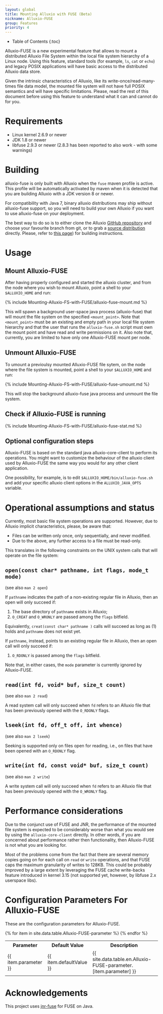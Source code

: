 ```yaml
---
layout: global
title: Mounting Alluxio with FUSE (Beta)
nickname: Alluxio-FUSE
group: Features
priority: 4
---
```


* Table of Contents
{:toc}

Alluxio-FUSE is a new experimental feature that allows to mount a distributed Alluxio File System
within the local file system hierarchy of a Linux node. Using this feature, standard tools
(for example, `ls`, `cat` or `echo`) and legacy POSIX applications will have basic access to
the distributed Alluxio data store.

Given the intrinsic characteristics of Alluxio, like its write-once/read-many-times file
data model, the mounted file system will not have full POSIX semantics and will have specific
limitations.  Please, read the rest of this document before using this feature to understand
what it can and cannot do for you.

# Requirements

* Linux kernel 2.6.9 or newer
* JDK 1.8 or newer
* libfuse 2.9.3 or newer
  (2.8.3 has been reported to also work - with some warnings)

# Building

alluxio-fuse is only built with Alluxio when the `fuse` maven profile is active. This
profile will be automatically activated by maven when it is detected that you are building
Alluxio with a JDK version 8 or newer.

For compatibility with Java 7, binary alluxio distributions may ship without alluxio-fuse
support, so you will need to build your own Alluxio if you want to use alluxio-fuse on your
deployment.

The best way to do so is to either clone the Alluxio [GitHub
repository](https://github.com/alluxio/alluxio) and choose your favourite branch from git, or to
grab a [source distribution](https://github.com/alluxio/alluxio/releases) directly. Please, refer to
[this page](Building-Alluxio-Master-Branch.html))
for building instructions.

# Usage

## Mount Alluxio-FUSE

After having properly configured and started the alluxio cluster, and from the node where you
wish to mount Alluxio, point a shell to your `$ALLUXIO_HOME` and run:

{% include Mounting-Alluxio-FS-with-FUSE/alluxio-fuse-mount.md %}

This will spawn a background user-space java process (alluxio-fuse) that will mount the file
system on the specified `<mount_point>`. Note that `<mount_point>` must be an existing and empty
path in your local file system hierarchy and that the user that runs the `alluxio-fuse.sh`
script must own the mount point and have read and write permissions on it. Also note that,
currently, you are limited to have only one Alluxio-FUSE mount per node.

## Unmount Alluxio-FUSE

To umount a previoulsy mounted Alluxio-FUSE file sytem, on the node where the file system is
mounted, point a shell to your `$ALLUXIO_HOME` and run:

{% include Mounting-Alluxio-FS-with-FUSE/alluxio-fuse-umount.md %}

This will stop the background alluxio-fuse java process and unmount the file system.

## Check if Alluxio-FUSE is running

{% include Mounting-Alluxio-FS-with-FUSE/alluxio-fuse-stat.md %}

## Optional configuration steps

Alluxio-FUSE is based on the standard java alluxio-core-client to perform its operations. You might
want to customize the behaviour of the alluxio client used by Alluxio-FUSE the same way you
would for any other client application.

One possibility, for example, is to edit `$ALLUXIO_HOME/bin/alluxio-fuse.sh` and add your
specific alluxio client options in the `ALLUXIO_JAVA_OPTS` variable.

# Operational assumptions and status

Currently, most basic file system operations are supported. However, due to Alluxio implicit
characteristics, please, be aware that:

* Files can be written only once, only sequentially, and never modified.
* Due to the above, any further access to a file must be read-only.

This translates in the following constraints on the UNIX system calls that will operate on the
file system:

## `open(const char* pathname, int flags, mode_t mode)`
(see also `man 2 open`)

If `pathname` indicates the path of a non-existing regular file in Alluxio, then an open will
only succeed if:

1. The base directory of `pathname` exists in Alluxio;
2. `O_CREAT` and `O_WRONLY` are passed among the `flags` bitfield.

Equivalently, `creat(const char* pathname )` calls will succeed as long as (1) holds and
`pathname` does not exist yet.

If `pathname`, instead, points to an existing regular file in Alluxio, then an open call will
only succeed if:

1. `O_RDONLY` is passed among the `flags` bitfield.

Note that, in either cases, the `mode` parameter is currently ignored by Alluxio-FUSE.

## `read(int fd, void* buf, size_t count)`
(see also `man 2 read`)

A read system call will only succeed when `fd` refers to an Alluxio file that has been previously
opened with the `O_RDONLY` flags.

## `lseek(int fd, off_t off, int whence)`
(see also `man 2 lseek`)

Seeking is supported only on files open for reading, i.e., on files that have been opened with an
`O_RDONLY` flag.

## `write(int fd, const void* buf, size_t count)`
(see also `man 2 write`)

A write system call will only succeed when `fd` refers to an Alluxio file that has been previously
opened  with the `O_WRONLY` flag.

# Performance considerations

Due to the conjunct use of FUSE and JNR, the performance of the mounted file system is expected
to be considerably worse than what you would see by using the `alluxio-core-client` directly. In other
words, if you are concerned about performance rather then functionality, then Alluxio-FUSE is
not what you are looking for.

Most of the problems come from the fact that there are several memory copies going on for each
call on `read` or `write` operations, and that FUSE caps the maximum granularity of writes to
128KB. This could be probably improved by a large extent by leveraging the FUSE cache write-backs
feature introduced in kernel 3.15 (not supported yet, however, by libfuse 2.x userspace libs).

# Configuration Parameters For Alluxio-FUSE

These are the configuration parameters for Alluxio-FUSE.

<table class="table table-striped">
<tr><th>Parameter</th><th>Default Value</th><th>Description</th></tr>
{% for item in site.data.table.Alluxio-FUSE-parameter %}
  <tr>
    <td>{{ item.parameter }}</td>
    <td>{{ item.defaultValue }}</td>
    <td>{{ site.data.table.en.Alluxio-FUSE-parameter.[item.parameter] }}</td>
  </tr>
{% endfor %}
</table>

# Acknowledgements

This project uses [jnr-fuse](https://github.com/SerCeMan/jnr-fuse) for FUSE on Java.
